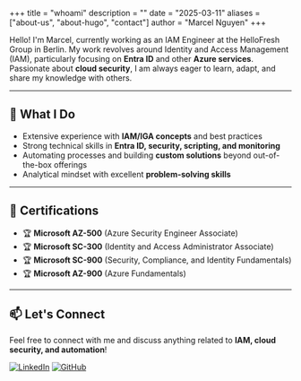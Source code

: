 +++
title = "whoami"
description = ""
date = "2025-03-11"
aliases = ["about-us", "about-hugo", "contact"]
author = "Marcel Nguyen"
+++


Hello! I'm Marcel, currently working as an IAM Engineer at the HelloFresh Group in Berlin. My work revolves around Identity and Access Management (IAM), particularly focusing on **Entra ID** and other **Azure services**. Passionate about **cloud security**, I am always eager to learn, adapt, and share my knowledge with others.

---

## 🚀 What I Do
- Extensive experience with **IAM/IGA concepts** and best practices
- Strong technical skills in **Entra ID, security, scripting, and monitoring**
- Automating processes and building **custom solutions** beyond out-of-the-box offerings
- Analytical mindset with excellent **problem-solving skills**

---

## 🎯 Certifications
- 🏆 **Microsoft AZ-500** (Azure Security Engineer Associate)
- 🏆 **Microsoft SC-300** (Identity and Access Administrator Associate)
- 🏆 **Microsoft SC-900** (Security, Compliance, and Identity Fundamentals)
- 🏆 **Microsoft AZ-900** (Azure Fundamentals)

---

## 📫 Let's Connect
Feel free to connect with me and discuss anything related to **IAM, cloud security, and automation**!

[![LinkedIn](https://img.shields.io/badge/LinkedIn-Connect-blue?logo=linkedin)](https://www.linkedin.com/in/marcel-nguyen-5b82631a3/)  [![GitHub](https://img.shields.io/badge/GitHub-Follow-black?logo=github)](https://github.com/marcel-ngn)

